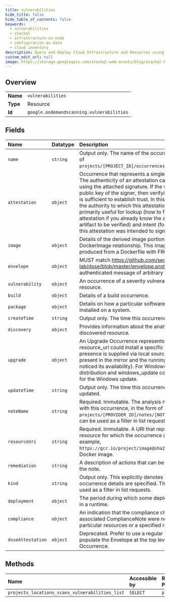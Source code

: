 ```yaml
---
title: vulnerabilities
hide_title: false
hide_table_of_contents: false
keywords:
  - vulnerabilities
  - stackql
  - infrastructure-as-code
  - configuration-as-data
  - cloud inventory
description: Query and Deploy Cloud Infrastructure and Resources using SQL
custom_edit_url: null
image: https://storage.googleapis.com/stackql-web-assets/blog/stackql-blog-post-featured-image.png
---
```

  
    

## Overview
<table><tbody>
<tr><td><b>Name</b></td><td><code>vulnerabilities</code></td></tr>
<tr><td><b>Type</b></td><td>Resource</td></tr>
<tr><td><b>Id</b></td><td><code>google.ondemandscanning.vulnerabilities</code></td></tr>
</tbody></table>

## Fields
| Name | Datatype | Description |
|:-----|:---------|:------------|
| `name` | `string` | Output only. The name of the occurrence in the form of `projects/[PROJECT_ID]/occurrences/[OCCURRENCE_ID]`. |
| `attestation` | `object` | Occurrence that represents a single "attestation". The authenticity of an attestation can be verified using the attached signature. If the verifier trusts the public key of the signer, then verifying the signature is sufficient to establish trust. In this circumstance, the authority to which this attestation is attached is primarily useful for lookup (how to find this attestation if you already know the authority and artifact to be verified) and intent (for which authority this attestation was intended to sign. |
| `image` | `object` | Details of the derived image portion of the DockerImage relationship. This image would be produced from a Dockerfile with FROM . |
| `envelope` | `object` | MUST match https://github.com/secure-systems-lab/dsse/blob/master/envelope.proto. An authenticated message of arbitrary type. |
| `vulnerability` | `object` | An occurrence of a severity vulnerability on a resource. |
| `build` | `object` | Details of a build occurrence. |
| `package` | `object` | Details on how a particular software package was installed on a system. |
| `createTime` | `string` | Output only. The time this occurrence was created. |
| `discovery` | `object` | Provides information about the analysis status of a discovered resource. |
| `upgrade` | `object` | An Upgrade Occurrence represents that a specific resource_url could install a specific upgrade. This presence is supplied via local sources (i.e. it is present in the mirror and the running system has noticed its availability). For Windows, both distribution and windows_update contain information for the Windows update. |
| `updateTime` | `string` | Output only. The time this occurrence was last updated. |
| `noteName` | `string` | Required. Immutable. The analysis note associated with this occurrence, in the form of `projects/[PROVIDER_ID]/notes/[NOTE_ID]`. This field can be used as a filter in list requests. |
| `resourceUri` | `string` | Required. Immutable. A URI that represents the resource for which the occurrence applies. For example, `https://gcr.io/project/image@sha256:123abc` for a Docker image. |
| `remediation` | `string` | A description of actions that can be taken to remedy the note. |
| `kind` | `string` | Output only. This explicitly denotes which of the occurrence details are specified. This field can be used as a filter in list requests. |
| `deployment` | `object` | The period during which some deployable was active in a runtime. |
| `compliance` | `object` | An indication that the compliance checks in the associated ComplianceNote were not satisfied for particular resources or a specified reason. |
| `dsseAttestation` | `object` | Deprecated. Prefer to use a regular Occurrence, and populate the Envelope at the top level of the Occurrence. |
## Methods
| Name | Accessible by | Required Params |
|:-----|:--------------|:----------------|
| `projects_locations_scans_vulnerabilities_list` | `SELECT` | `parent` |
